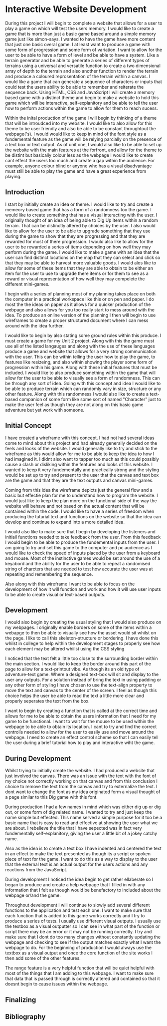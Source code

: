 <h1>Interactive Website Development</h1>
During this project I will begin to complete a website that allows for a user to play a game on which will test the users memory. I would like to create a game that is more than just a basic game based around a simple memory game just like simon-says. I wanted to have the game have more content that just one basic overal game. I at least want to produce a game with some form of progression and some form of variation. I want to allow for the user to be able to have a form of level and be able to have a system. Like a terrain generator and be able to generate a series of different types of terrains using a universal and versatile function to create a two dimensional array of depth to the terrain and also another function to render the terrain and produce a coloured reprosentation of the terrain within a canvas. I would like a game that can generate a sequence of characters or inputs that could test the users ability to be able to remember and reiterate the sequence back. Using HTML, CSS and JavaScript I will create a memory based game with a distinct theme and begin to make a website to hold this game which will be interactive, self-explanitory and be able to tell the user how to perform actions within the game to allow for them to reach sucess.

Within the inital production of the game I will begin by thinking of a theme that will be introudced into my website. I would like to also allow for this theme to be user friendly and also be able to be constant throughtout the webpage('s). I would would like to keep in mind of the font style as a fundemental feature as the game will be relying parcially on the presence of a text box or text output. As of unit one, I would also like to be able to set up the website with the main features at the forfront, and allow for the theme to be distint but basically colour less as the webpage I would like to create cant effect the users too much and create a gap within the audience. For example, anyone colour blind or anyone who has a visual disadvantage must still be able to play the game and have a great experience from playing.

<h2>Introduction</h2>
I start by initially create an idea or theme. I would like to try and create a memeory based game that has a form of a randomness too the game. I would like to create something that has a visual interacting with the user. I originally thought of an idea of being able to Dig Up items within a random terrain. That can be distinctly altered by choices by the user. I also would like to allow for the user to be able to upgrade something that they use during the game to show that they are progressing and that they are rewarded for most of there progression. I would also like to allow for the user to be rewarded a series of items depending on how well they may perform during the game. I would like to make a game with an idea that the user can find distinct locations on the map that they can select and click so that they may be able to harvest more valuable goods. I would alos like to allow for some of these items that they are able to obtain to be either an item for the user to use to upgrade there items or for them to see as a reward or visual representation of how well they may compelete the different mini-games.

I begin with a series of planning most of my planning takes place on both the computer in a practical workspace like this or on pen and paper. I do most the the ideas on paper as it allows for a quicker production of the webpage and also allows for you too really start to mess around with the idea. To produce an online version of the planning I then will begin to use wireframes to create a proper structured document where I can mess around with the idea further.

I would like to begin by also stating some ground rules within this produce. I must create a game for my Unit 2 project. Along with this the game must use all of the listed langauges and along with the use of these languages produce a game and website that allows for a very strong communication with the user. This can be within telling the user how to play the game, to features like resizeing, and also within showing the player some form of progression within his game. Along with these initial features that must be included. I would like to also produce something within the game that will allow for the user to be able to visually see a form of randomness. This can be through any sort of idea. Going with this concept and idea I would like to be able to produce terrain which can randomly vary in size, structure or any other feature. Along with this randomness I would also like to create a text-based companion of some form like some sort of named "Character" just to make the user feel as though they are not along on this basic game adventure but yet work with someone.

<h2>Initial Concept</h2>
I have created a wireframe with this concept. I had not had several ideas come to mind about this project and had already generally decided on the feels and looks of the website. I would generally like to try and stick to the wireframe as this would allow for me to be able to keep the idea to how I had imagined it. I didnt also want to tapper too much as this could possibly cause a clash or disliking within the features and looks of this website. I wanted to keep it very fundementally and practically strong and the styling would be set up to try and present to the user that the canvas and text box are the game and that they are the text outputs and canvas mini-games.

Coming from this idea the wireframe depicts just the general flow and a basic but effectie plan for me to understand how to program the website. I would just like to keep the plan more on the functional side of the way the website will behave and not based on the actual content that will be contained within the code. I would like to have a series of freedom when producing the tuturial text and functions on the website so that the idea can develop and continue to expand into a more detailed idea.

I would also like to make sure that I begin by developing the listeners and initiail functions needed to take feedback from the user. From this feedback I would begin to be able to produce the fundemental inputs from the user. I am going to try and set this game to the computer and pc audience as I would like to check the speed of inputs placed by the user from a keyboard and mouse. Most of the instinctive games would be set around the use of a keyabord and the ability for the user to be able to repeat a randomised string of charcters that are needed to test how accurate the user was at repeating and remembering the sequence.

Also along with this wireframe I want to be able to focus on the development of how it will function and work and how it will use user inputs to be able to create visual or text-based outputs.

<h2>Development</h2>
I would also begin by creating the usual styling that I would also produce on my webpages. I originally enable borders on some of the items within a webapge to then be able to visually see how the asset would sit whilst on the page. I like to call this skeleton-structure or bordering. I have done this whilst in college to help within the development stages to properly see how each element may be altered whiilst using the CSS styling.

I noticed that the text felt a little too close to the surrounding border within the main section. I would like to keep the border around this part of the page to allow for a text-printout vibe. As though its an old type of adventure-text game. Where a designed text-box will sit and display to the user any outputs. For a solution instead of bring the text in using padding or any other form of styling I have chosen to use the text-align property to move the text and canvas to the center of the screen. I feel as though this choice helps the user be able to read the text a little more clear and properly seperates the text from the box.

I want to begin by creating a function that is called at the correct time and allows for me to be able to obtain the users information that I need for my game to be functional. I want to wait for the mouse to be used within the webpage to be able to obtain its location. I cant to try and find the correct controlls needed to allow for the user to easily use and move around the webpage. I need to create an effect control scheme so that I can easily tell the user during a brief tutorial how to play and interactive wiht the game.

<h2>During Development</h2>
Whilst trying to initially create the website. I had produced a website that just involved the canvas. There was an issue with the text with the font of my choice not correctly working on that canvas and from this conclusion I choice to remove the text from the canvas and try to externalize the text. I dont want to change the font as my idea originated form a visual thought of a page similar to this Dig game with this font.

During production I had a few names in mind which was either dig up or dig out, or some form of dig related name. I wanted to try and just keep the name simple but effected. This name served a simple purpose for it too be a basic name that is easy to read and effective at showing the user what we are about. I rebelieve the title that I have sepected was in fact very fundementally self-explanitory, giving the user a little bit of a jokey catchy name.

Also as the idea is to create a text box I have indented and centered the text in an effect to make the text presented as though its a script or spoken piece of text for the game. I want to do this as a way to display to the user that the external text is an actual output for the users actions and any reactions from the JavaScript.

During development I noticed the idea begin to get rather ellaberate so I began to produce and create a help webpage that I filled in with any information that I felt as though would be benefactory to included about the webpage or/and the game.

Throughout development I will continue to slowly add several different functions to the application and test each one. I want to make sure that each function that is added to this game works correctly and I try to produce a series of tests. I usually use different visual outputs. I usually use the textbox as a visual outputter so I can see in what part of the function or script there may be an error or it may not be running correctly. I try and make sure that I dont do too many changes without constantly updating the webpage and checking to see if the output matches exactly what I want the webpage to do. For the beginning of production I would always use the textbox as a visual output and once the core function of the site works I then add some of the other features.

The range feature is a very helpful function that will be quiet helpful with most of the things that I am adding to this webpage. I want to make sure that data that is passed through is correctly altered and contained so that it doesnt begin to cause issues within the webpage.

<h2>Finalizing</h2>

<h2>Bibliography</h2>